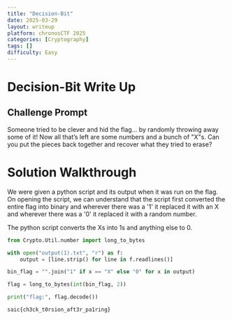 ```yaml
---
title: "Decision-Bit"
date: 2025-03-29
layout: writeup
platform: chronosCTF 2025
categories: [Cryptography]
tags: []
difficulty: Easy
---
```


# Decision-Bit Write Up

## Challenge Prompt

Someone tried to be clever and hid the flag… by randomly throwing away some of it! Now all that’s left are some numbers and a bunch of "X"s. Can you put the pieces back together and recover what they tried to erase?

# Solution Walkthrough

We were given a python script and its output when it was run on the flag. On opening the script, we can understand that the script first converted the entire flag into binary and wherever there was a '1' it replaced it with an X and wherever there was a '0' it replaced it with a random number.

The python script converts the Xs into 1s and anything else to 0.

```python
from Crypto.Util.number import long_to_bytes

with open("output(1).txt", "r") as f:
    output = [line.strip() for line in f.readlines()]

bin_flag = "".join("1" if x == "X" else "0" for x in output)

flag = long_to_bytes(int(bin_flag, 2))

print("flag:", flag.decode())
```

`saic{ch3ck_t0rsion_aft3r_pa1ring}`
